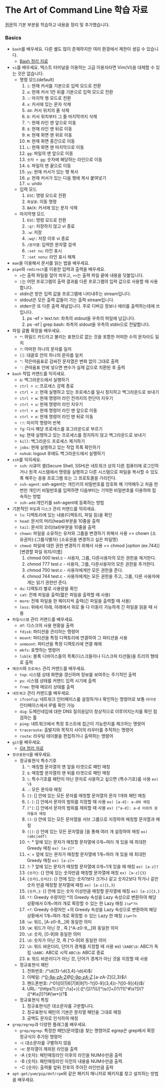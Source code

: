 
# The Art of Command Line 학습 자료
[원문](https://github.com/jlevy/the-art-of-command-line/blob/master/README-ko.md)의 기본 부분을 학습하고 내용을 정리 및 추가했습니다.

### Basics
* `bash`를 배우세요. 다른 쉘도 많이 존재하지만 여러 환경에서 제한이 생길 수 있습니다.
  * [Bash 정리 자료](https://blog.gaerae.com/2015/01/bash-hello-world.html?m=1)
* `vi`를 배우세요. 텍스트 터미널을 이용하는 고급 이용자라면 Vim(Vi)을 대체할 수 있는 것은 없습니다.
  * 명령 모드(default)
    1. `i`: 현재 커서를 기본으로 입력 모드로 전환
    2. `a`: 현재 커서 1칸 뒤를 기본으로 입력 모드로 전환
    3. `:`: 마지막 행 모드로 전환
    4. `x`: 커서에 있는 문자 삭제
    5. `dd`: 커서 위치의 줄 삭제
    6. `D`: 커서 위치부터 그 줄 마지막까지 삭제
    7. `^`: 현재 라인 맨 앞으로 이동
    8. `$`: 현재 라인 맨 뒤로 이동
    9. `H`: 현재 화면 맨 위로 이동
    10. `M`: 현재 화면 중간으로 이동
    11. `L`: 현재 화면 맨 마지막으로 이동
    12. `gg`: 파일의 맨 앞으로 이동
    13. `숫자 + gg`: 숫자에 해당하는 라인으로 이동
    14. `G`: 파일의 맨 끝으로 이동
    15. `yy`: 현재 커서가 있는 행 복사
    16. `p`: 현재 커서가 있는 다음 행에 복사 붙여넣기
    17. `u`: undo
  * 입력 모드
    1. `ESC`: 명령 모드로 전환
    2. `화살표`: 이동 명령
    3. `BACK`: 커서에 있는 문자 삭제
  * 마지막행 모드
    1. `ESC`: 명령 모드로 전환
    2. `:q!`: 저장하지 않고 vi 종료 
    3. `:w`: 저장
    4. `:wq!`: 저장 이후 vi 종료
    5. `/문자열`: 입력한 문자열 검색
    6. `:set nu`: 라인 표시
    7. `:set nonu`: 라인 표시 해제
* `man`을 이용해서 문서를 읽는 법을 배우세요.
* `pipe`와 `redirect`를 이용한 입력과 출력을 배우세요.
  * `>`는 출력 파일을 덮어 씌우고, `>>`는 출력 파일 끝에 내용을 덧붙입니다.
  * `|`는 어떤 프로그램의 출력 결과를 다른 프로그램의 입력 값으로 사용할 때 사용합니다.
  * stdin은 받은 입력 값을 프로그램에 나타내주는 stream입니다.
  * stdout은 모든 출력 값들이 가는 출력 stream입니다.
  * stderr은 또 다른 출력 채널입니다. 주로 디버깅 정보나 에러를 출력하는데에 쓰입니다.
    1. ps -ef > text.txt: 좌측의 stdout을 우측의 파일에 남깁니다.
    2. ps -ef | grep bash: 좌측의 stdout을 우측의 stdin으로 전달합니다.
* 파일 글롭 확장을 배우세요.
  * `*`: 와일드 카드라고 불리는 표현으로 없는 것을 포함한 어떠한 수의 문자라도 일치
  * `?`: 어떠한 하나의 문자를 일치
  * `[]`: 대괄호 안의 하나의 문자를 일치
  * `"`: 작은따옴표로 감싸진 문자열은 변화 없이 그대로 출력
  * `'`: 큰따옴표 안에 넣으면 변수가 실제 값으로 치환된 후 출력
* `bash` 작업 커맨드를 익히세요.
  * `&`: 백그라운드에서 실행하기
  * `ctrl + c`: 프로세스 강제 종료
  * `ctrl + z`: 현재 실행하고 있는 프로세스를 일시 정지하고 백그라운드로 보내기
  * `ctrl + w`: 현재 명령어 라인 전까지의 한단어 지우기
  * `ctrl + u`: 현재 명령어 라인 지우기
  * `ctrl + a`: 현재 명령어 라인 맨 앞으로 이동
  * `ctrl + e`: 현재 명령어 라인 맨 뒤로 이동
  * `!!`: 마지막 명령어 반복
  * `fg`: 다시 해당 프로세스를 포그라운드로 부르기
  * `bg`: 현재 실행하고 있는 프로세스를 정지하지 않고 백그라운드로 보내기
  * `kill`: 백그라운드 프로세스 제거하기
  * `jobs`: 현재 실행하고 있는 작업 목록 확인하기
  * `nohub`: logout 후에도 백그라운드에서 실행하기
* `ssh`를 익히세요.
  * `ssh`: 시큐어 셸(Secure Shell, SSH)은 네트워크 상의 다른 컴퓨터에 로그인하거나 원격 시스템에서 명령을 실행하고 다른 시스템으로 파일을 복사할 수 있도록 해주는 응용 프로그램 또는 그 프로토콜을 가리킨다.
  * `ssh-agent`: ssh-agent는 개인키의 비밀번호를 암호화 해 기억해두고 처음 한 번만 개인키 비밀번호를 입력하면 다음부터는 기억한 비밀번호를 이용하여 접속하는 방법
  * `ssh-add`:개인키를 ssh-agent에 등록하는 방법
* 기본적인 `파일`과 `디스크` 관리 커맨드를 익히세요.
  * `ls`: 디렉토리에 있는 내용(디렉토리, 파일 등)을 확인
  * `head`: 문서의 머리(head)부분을 10줄을 출력
  * `tail`: 문서의 꼬리(tail)부분을 10줄을 출력
  * `chown`: 파일을 소유하는 유저와 그룹을 변경하기 위해서 사용 => chown {소유권자}:{그룹식별자} {소유권을 변경하고 싶은 파일명}
  * `chmod`: 파일에 대한 권한 변경하기 위해서 사용 => chmod [option (ex.744)] [변경할 파일 위치/이름]
    1. chmod 000 test.c - 사용자, 그룹, 다른사용자의 모든 권한을 제거한다.
    2. chmod 777 test.c - 사용자, 그룹, 다른사용자의 모든 권한을 추가한다.
    3. chmod 700 test.c - 사용자에게만 모든 권한을 준다.
    4. chmod 744 test.c - 사용자에게는 모든 권한을 주고, 그룹, 다른 사용자에게는 읽기 권한만 준다.
  * `du`: 디렉토리 별로 사용량을 확인
  * `cat`: 전체 파일을 출력(짧은 파일을 출력할 때 사용)
  * `more`: 전체 파일을 한 페이지씩 출력(긴 파일을 출력할 때 사용)
  * `less`: 위에서 아래, 아래에서 위로 둘 다 이동이 가능하게 긴 파일을 읽을 때 사용
* `파일시스템` 관리 커맨드를 배우세요.
  * `df`: 디스크의 사용 현황을 출력
  * `fdisk`: 파티션을 관리하는 명령어
  * `mount`: 파티션을 특정 디렉토리에 연결하여 그 파티션을 사용
  * `unmount`: 파티션을 특정 디렉토리에 연결 해제
  * `mkfs`: 포맷하는 명령어
  * `lsblk`: 블록 디바이스들의 목록(디스크들이나 디스크파 티션들)을 트리의 형태로 출력
* `메모리`와 `프로세스` 관리 커맨드를 배우세요.
  * `top`: 시스템 상태 화면을 갱신하며 정보를 보여주는 주기적인 출력
  * `ps`: 시스템 상태를 커맨드 입력 시기에 출력
  * `free`: 현재 메모리 상태를 출력
* `네트워크` 관리 커맨드를 배우세요.
  * `ifconfig`: 네트워크 인터페이스를 설정하거나 확인하는 명령어로 보통 `이더넷` 인터페이스에서 IP를 확인 가능
  * `dig`: 도메인네임에 대한 DNS 질의응답이 정상적으로 이루어지는지를 확인 점검하는 툴
  * `ping`: 네트워크에서 특정 호스트에 접근이 가능한지를 체크하는 명령어
  * `traceroute`: 출발지와 목적지 사이의 라우터를 추적하는 명령어
  * `route`: 라우팅 테이블을 편집하거나 출력하는 명령어
* `git`을 배우세요.
  * [Git 정리 자료](https://git-scm.com/book/ko/v2)
* `정규표현식`을 배우세요.
  * 정규표현식 특수기호
    1. `^`: 매칭할 문자열의 맨 앞을 타겟으로 패턴 매칭
    2. `$`: 매칭할 문자열의 맨 뒤를 타겟으로 패턴 매칭
    3. `\`: 특수기호를 패턴이 아닌 문자로 사용하고 싶으면 \{특수기호}를 사용 `ex) \$`
    4. `.`: 모든 문자와 매칭
    5. `[]`: [] 안에 있는 모든 문자를 매칭할 문자열의 문자 1개와 패턴 매칭
    6. `[-]`: [] 안에서 문자의 범위를 지정할 때 사용 `ex) [a-d]: a-d와 매칭`
    7. `[^]`: [] 안에서 문자의 범위를 제외할 때 사용 `ex) [^a-d]: a-d 이외의 문자들과 매칭`
    8. `()`: () 안에 있는 모든 문자열을 서브 그룹으로 지정하여 매칭할 문자열과 매칭 
    9. `(|)`: () 안에 있는 모든 문자열을 |을 통해 여러 개 설정하여 매칭 `ex) (abc|edf)`
    10. `*`: \* 앞에 있는 문자가 매칭할 문자열에 0개~여러 개 있을 때 최대한 Greedy 매칭 `ex) [a-z]*`
    11. `+`: \+ 앞에 있는 문자가 매칭할 문자열에 1개~여러 개 있을 때 최대한 Greedy 매칭 `ex) [a-z]+` 
    12. `?`:  \? 앞에 있는 문자가 매칭할 문자열에 0개~1개 있을 때 매칭 `ex) [a-z]?`
    13. `{숫자}`: {} 안에 있는 숫자만큼 매칭할 문자열에 매칭 `ex) [a-z]{3}`
    14. `{숫자1,숫자2}`: {} 안에 있는 숫자1보다 크거나 같고 숫자2보다 작거나 같은 숫자 만큼 매칭할 문자열에 매칭 `ex) [a-z]{1,3}`
    15. `{숫자,}`: {} 안에 있는 숫자 이상만큼 매칭할 문자열에 매칭 `ex) [a-z]{3,}`
    16. `*?`:  Greedy 수량자인 *의 Greedy 속성을 Lazy 속성으로 변환하여 해당 상황에서 0개~여러 개로 확장할 수 있는 한 Lazy 매칭 `i\w*?n`
    17. `+?`:  Greedy 수량자인 +의 Greedy 속성을 Lazy 속성으로 변환하여 해당 상황에서 1개~여러 개로 확장할 수 있는 Lazy 한 매칭 `i\w+?n`
    18. `\w`: 워드, [A-z0-9__]와 동일한 의미
    19. `\W`: 워드가 아닌 것 , 즉 [^A-z0-9__]와 동일한 의미
    20. `\d`:  숫자, [0-9]와 동일한 의미
    21. `\D`: 숫자가 아닌 것, 즉 [^0-9]와 동일한 의미
    22. `\b`: 워드 바운더리, 단어가 경계를 지정할 때 사용 ex) `\bABC\b`: ABC가 독립 `\bABC`: ABC로 시작 `ABC\b`: ABC로 종료
    23. `B`: 워드 바운러디가 아닌 것, 단어가 경계가 아닌 것을 지정할 때 사용
  * 정규표현식 패턴
    1. 전화번호: /^\d{3}-\d{3,4}-\d{4}$/
    2. 이메일: /^[0-9a-zA-Z]([-_\.]?[0-9a-zA-Z])*@[0-9a-zA-Z]([-_\.]?[0-9a-zA-Z])*\.[a-zA-Z]{2,3}$/i 
    3. 핸드폰번호: /^01([0|1|6|7|8|9]?)-?([0-9]{3,4})-?([0-9]{4})$/
    4. URL: ^(https?):\/\/([^:\/\s]+)(:([^\/]*))?((\/[^\s/\/]+)*)?\/?([^#\s\?]*)(\?([^#\s]*))?(#(\w*))?$  
  * 정규표현식 특징
    1. 정규표현식은 대소문자를 구분합니다.
    2. 정규표현식 패턴의 기본은 문자열 패턴을 그대로 매칭
    3. 공백도 문자로 인식하여 매칭 
* `grep/egrep`과 다양한 플래그를 배우세요.
  * `grep/egrep`:  특정한 패턴(문자열)을 찾는 명령어로 egrep은 grep에서 확장 정규식이 추가된 명령어
  * -i: 대소문자를 구별하지 않음
  * -v: 문자열이 제외된 라인을 출력
  * -A {숫자}: 패턴매칭라인 이후의 라인을 NUM수만큼 출력
  * -B {숫자}: 패턴매칭라인 이전의 내용을 NUM수만큼 출력.
  * -C {숫자}: 출력물 앞뒤 전후의 주어진 라인만큼 출력
* `apt-get/yum/pip/dnf/rpm`와 같은 패키지 매니저로 패키지를 찾고 설치하는 방법을 배우세요.
